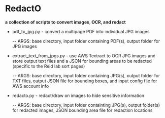 # RedactO
**a collection of scripts to convert images, OCR, and redact**

- pdf_to_jpg.py - convert a multipage PDF into individual JPG images
  
  -- ARGS: base directory, input folder containing PDF(s), output folder for JPG images
  
  
- extract_text_from_jpgs.py - use AWS Textract to OCR JPG images and store output text files and a JSON for bounding areas to be redacted (specific to the Reid lab sort pages)
  
  -- ARGS: base directory, input folder containing JPG(s), output folder for TXT files, output JSON file for bounding boxes, and input config file for AWS account info
  
  
- redacto.py - redact/draw on images to hide sensitive information
 
  -- ARGS: base directory, input folder containting JPG(s), output folder(s) for redacted images, JSON bounding area file for redaction locations
